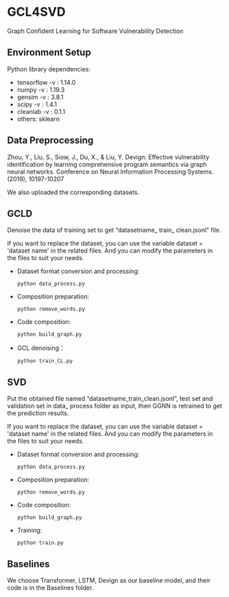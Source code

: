 # GCL4SVD
Graph Confident Learning for Software Vulnerability Detection
## Environment Setup
Python library dependencies:

* tensorflow -v : 1.14.0
* numpy -v : 1.19.3
* gensim -v : 3.8.1
* scipy -v : 1.4.1
* cleanlab -v : 0.1.1
* others: sklearn

##  Data Preprocessing
Zhou, Y., Liu, S., Siow, J., Du, X., \& Liu, Y. Devign: Effective vulnerability identification by learning comprehensive program semantics via graph neural networks. Conference on Neural Information Processing Systems. (2019), 10197-10207

We also uploaded the corresponding datasets.
## GCLD
Denoise the data of training set to get “datasetname_ train_ clean.jsonl” file.

If you want to replace the dataset, you can use the variable dataset = 'dataset name' in the related files. And you can modify the parameters in the files to suit your needs.
* Dataset format conversion and processing: 

  `
  python data_process.py
  `
 
* Composition preparation:
  
  `
  python remove_words.py
  `
 
* Code composition:
   
  `
  python build_graph.py
  `
  
* GCL denoising：
    
  `python train_CL.py`
  
## SVD
Put the obtained file named “datasetname_train_clean.jsonl”, test set and validation set in data_ process folder as input, then GGNN is retrained to get the prediction results.

If you want to replace the dataset, you can use the variable dataset = 'dataset name' in the related files. And you can modify the parameters in the files to suit your needs.
* Dataset format conversion and processing:
    
  `python data_process.py`
  
* Composition preparation:
    
  `python remove_words.py`
  
* Code composition:
    
  `python build_graph.py`
  
* Training:
    
  `python train.py`
  
## Baselines
We choose Transformer, LSTM, Devign as our baseline model, and their code is in the Baselines folder.
